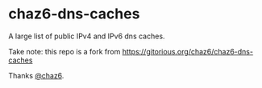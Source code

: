 chaz6-dns-caches
================

A large list of public IPv4 and IPv6 dns caches.

Take note: this repo is a fork from https://gitorious.org/chaz6/chaz6-dns-caches

Thanks [@chaz6](https://github.com/chaz6).
